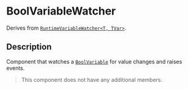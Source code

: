 # BoolVariableWatcher

Derives from [`RuntimeVariableWatcher<T, TVar>`](runtime-variable-watcher.md).

## Description

Component that watches a [`BoolVariable`](../variables/bool-variable.md) for value changes and raises events.

> This component does not have any additional members.
